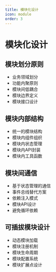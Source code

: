 ```yaml
---
title: 模块化设计
icon: module
order: 3
---
```


# 模块化设计

## 模块划分原则
- 业务领域划分
- 功能内聚原则
- 模块间低耦合
- 模块边界定义
- 模块接口设计

## 模块内部结构
- 统一的模块结构
- 模块内组件组织
- 模块内状态管理
- 模块内API封装
- 模块内工具函数

## 模块间通信
- 基于状态管理的通信
- 事件总线替代方案
- 依赖注入模式
- 模块API设计
- 避免循环依赖

## 可插拔模块设计
- 动态模块加载
- 模块注册机制
- 模块生命周期
- 模块配置系统
- 模块扩展点设计
